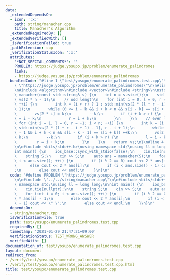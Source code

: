 ```yaml
---
data:
  _extendedDependsOn:
  - icon: ':x:'
    path: string/manacher.cpp
    title: Manacher's Algorithm
  _extendedRequiredBy: []
  _extendedVerifiedWith: []
  _isVerificationFailed: true
  _pathExtension: cpp
  _verificationStatusIcon: ':x:'
  attributes:
    '*NOT_SPECIAL_COMMENTS*': ''
    PROBLEM: https://judge.yosupo.jp/problem/enumerate_palindromes
    links:
    - https://judge.yosupo.jp/problem/enumerate_palindromes
  bundledCode: "#line 1 \"test/yosupo/enumerate_palindromes.test.cpp\"\n#define PROBLEM\
    \ \"https://judge.yosupo.jp/problem/enumerate_palindromes\"\n\n#line 2 \"string/manacher.cpp\"\
    \n#include <algorithm>\n#include <vector>\n#include <string>\n\nstd::vector<int>\
    \ manacher(const std::string& s) {\n    int n = s.size();\n    std::vector<int>\
    \ vs(2 * n - 1);\n    // odd length\n    for (int i = 0, l = 0, r = -1; i < n;\
    \ ++i) {\n        int k = (i > r) ? 1 : std::min(vs[2 * (l + r - i)], r - i +\
    \ 1);\n        while (0 <= i - k && i + k < n && s[i - k] == s[i + k]) ++k;\n\
    \        vs[2 * i] = k;\n        --k;\n        if (i + k > r) {\n            l\
    \ = i - k;\n            r = i + k;\n        }\n    }\n    // even length\n   \
    \ for (int i = 1, l = 0, r = -1; i < n; ++i) {\n        int k = (i > r) ? 0 :\
    \ std::min(vs[2 * (l + r - i + 1) - 1], r - i + 1);\n        while (0 <= i - k\
    \ - 1 && i + k < n && s[i - k - 1] == s[i + k]) ++k;\n        vs[2 * i - 1] =\
    \ k;\n        --k;\n        if (i + k > r) {\n            l = i - k - 1;\n   \
    \         r = i + k;\n        }\n    }\n    return vs;\n}\n#line 4 \"test/yosupo/enumerate_palindromes.test.cpp\"\
    \n\n#include <bits/stdc++.h>\nusing namespace std;\nusing ll = long long;\n\n\
    int main() {\n    ios_base::sync_with_stdio(false);\n    cin.tie(nullptr);\n\n\
    \    string S;\n    cin >> S;\n    auto ans = manacher(S);\n    for (int i = 0;\
    \ i < ans.size(); ++i) {\n        if (i % 2 == 0) cout << 2 * ans[i] - 1;\n  \
    \      else cout << 2 * ans[i];\n        if (i < ans.size() - 1) cout << \" \"\
    ;\n        else cout << endl;\n    }\n}\n"
  code: "#define PROBLEM \"https://judge.yosupo.jp/problem/enumerate_palindromes\"\
    \n\n#include \"../../string/manacher.cpp\"\n\n#include <bits/stdc++.h>\nusing\
    \ namespace std;\nusing ll = long long;\n\nint main() {\n    ios_base::sync_with_stdio(false);\n\
    \    cin.tie(nullptr);\n\n    string S;\n    cin >> S;\n    auto ans = manacher(S);\n\
    \    for (int i = 0; i < ans.size(); ++i) {\n        if (i % 2 == 0) cout << 2\
    \ * ans[i] - 1;\n        else cout << 2 * ans[i];\n        if (i < ans.size()\
    \ - 1) cout << \" \";\n        else cout << endl;\n    }\n}\n"
  dependsOn:
  - string/manacher.cpp
  isVerificationFile: true
  path: test/yosupo/enumerate_palindromes.test.cpp
  requiredBy: []
  timestamp: '2021-01-29 21:47:21+09:00'
  verificationStatus: TEST_WRONG_ANSWER
  verifiedWith: []
documentation_of: test/yosupo/enumerate_palindromes.test.cpp
layout: document
redirect_from:
- /verify/test/yosupo/enumerate_palindromes.test.cpp
- /verify/test/yosupo/enumerate_palindromes.test.cpp.html
title: test/yosupo/enumerate_palindromes.test.cpp
---
```

